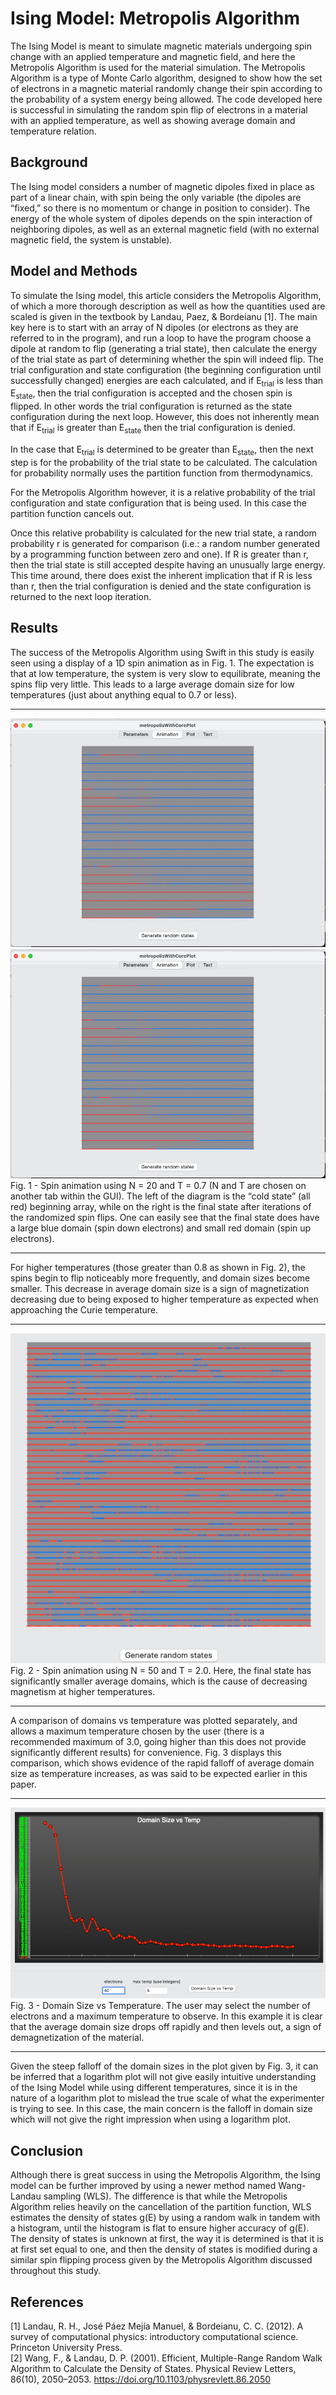 # Ising Model: Metropolis Algorithm
[//]: <> (a lot of this has been temporarily modified to exclude equations previously given for the final class write up, until I figure out how to write up the equations. Probably a lot is in the Google Drive? Be thoughful when uncommenting lines as some formatting has been undone)
[//]: <> (am I missing the citations? gotta check this)
The Ising Model is meant to simulate magnetic materials undergoing spin change with an applied temperature and magnetic field, and here the Metropolis Algorithm is used for the material simulation. The Metropolis Algorithm is a type of Monte Carlo algorithm, designed to show how the set of electrons in a magnetic material randomly change their spin according to the probability of a system energy being allowed. The code developed here is successful in simulating the random spin flip of electrons in a material with an applied temperature, as well as showing average domain and temperature relation.

## Background
The Ising model considers a number of magnetic dipoles fixed in place as part of a linear chain, with spin being the only variable (the dipoles are “fixed,” so there is no momentum or change in position to consider). The energy of the whole system of dipoles depends on the spin interaction of neighboring dipoles, as well as an external magnetic field (with no external magnetic field, the system is unstable).

[//]: <>  (This energy is given by: [image of equation 1] ...with J being a measure of strength of spin interaction, s<sub>i</sub> is for an individual spin ±½, B is for magnetic field, and 𝜇<sub>B</sub> is of course the Bohr magneton [1].)

## Model and Methods 
To simulate the Ising model, this article considers the Metropolis Algorithm, of which a more thorough description as well as how the quantities used are scaled is given in the textbook by Landau, Paez, & Bordeianu [1]. The main key here is to start with an array of N dipoles (or electrons as they are referred to in the program), and run a loop to have the program choose a dipole at random to flip (generating a trial state), then calculate the energy of the trial state as part of determining whether the spin will indeed flip. The trial configuration and state configuration (the beginning configuration until successfully changed) energies are each calculated, and if E<sub>trial</sub> is less than E<sub>state</sub>, then the trial configuration is accepted and the chosen spin is flipped. In other words the trial configuration is returned as the state configuration during the next loop. However, this does not inherently mean that if E<sub>trial</sub> is greater than E<sub>state</sub> then the trial configuration is denied.

In the case that E<sub>trial</sub> is determined to be greater than E<sub>state</sub>, then the next step is for the probability of the trial state to be calculated. The calculation for probability normally uses the partition function from thermodynamics. 

[//]: <> (from thermodynamics in the following manner: [ images of equations 2 & 3], did I have these in google drive?)

[//]: <> (Where Z\(T\) is the partition function, P\(E<sub>𝛼</sub> , T\) is the probability of a given state, and the components 𝛼j is the entire array of spins, kB is the Boltzmann constant, T is the temperature applied to the material. For the Metroplolis...)
For the Metropolis Algorithm however, it is a relative probability of the trial configuration and state configuration that is being used. In this case the partition function cancels out.   

[//]: <> (leaving simply: eqs 4 & 5)

Once this relative probability is calculated for the new trial state, a random probability r is generated for comparison (i.e.: a random number generated by a programming function between zero and one). If R is greater than r, then the trial state is still accepted despite having an unusually large energy. This time around, there does exist the inherent implication that if R is less than r, then the trial configuration is denied and the state configuration is returned to the next loop iteration.   

## Results 
The success of the Metropolis Algorithm using Swift in this study is easily seen using a display of a 1D spin animation as in Fig. 1. The expectation is that at low temperature, the system is very slow to equilibrate, meaning the spins flip very little. This leads to a large average domain size for low temperatures (just about anything equal to 0.7 or less).   


--------------------------------------------------------------
![Fig 1 spin animation low temp](https://github.com/adasMatt/metropolisWithCorePlot/blob/main/imagesJPG/lowTemp.jpg)   
![Fig 1 spin animation low temp](https://github.com/adasMatt/metropolisWithCorePlot/blob/main/images/lowTemp.png)   
Fig. 1 - Spin animation using N = 20 and T = 0.7 (N and T are chosen on another tab within the GUI). The left of the diagram is the “cold state” (all red) beginning array, while on the right is the final state after iterations of the randomized spin flips. One can easily see that the final state does have a large blue domain (spin down electrons) and small red domain (spin up electrons).   


--------------------------------------------------------------
For higher temperatures (those greater than 0.8 as shown in Fig. 2), the spins begin to flip noticeably more frequently, and domain sizes become smaller. This decrease in average domain size is a sign of magnetization decreasing due to being exposed to higher temperature as expected when approaching the Curie temperature.   


--------------------------------------------------------------
![Fig 2 spin animation high temp](https://github.com/adasMatt/metropolisWithCorePlot/blob/main/images/highTemp.png)   
Fig. 2 - Spin animation using N = 50 and T = 2.0. Here, the final state has significantly smaller average domains, which is the cause of decreasing magnetism at higher temperatures.   


--------------------------------------------------------------  
A comparison of domains vs temperature was plotted separately, and allows a maximum temperature chosen by the user (there is a recommended maximum of 3.0, going higher than this does not provide significantly different results) for convenience. Fig. 3 displays this comparison, which shows evidence of the rapid falloff of average domain size as temperature increases, as was said to be expected earlier in this paper.   



--------------------------------------------------------------   
![Fig 3 Domain vs temp](https://github.com/adasMatt/metropolisWithCorePlot/blob/main/images/domainSizeVsTemp.png)    
Fig. 3 - Domain Size vs Temperature. The user may select the number of electrons and a maximum temperature to observe. In this example it is clear that the average domain size drops off rapidly and then levels out, a sign of demagnetization of the material.
   


--------------------------------------------------------------  
Given the steep falloff of the domain sizes in the plot given by Fig. 3, it can be inferred  that a logarithm plot will not give easily intuitive understanding of the Ising Model while using different temperatures, since it is in the nature of a logarithm plot to mislead the true scale of what the experimenter is trying to see. In this case, the main concern is the falloff in domain size which will not give the right impression when using a logarithm plot.

## Conclusion 
Although there is great success in using the Metropolis Algorithm, the Ising model can be further improved by using a newer method named Wang-Landau sampling (WLS). The difference is that while the Metropolis Algorithm relies heavily on the cancellation of the partition function, WLS estimates the density of states g(E) by using a random walk in tandem with a histogram, until the histogram is flat to ensure higher accuracy of g(E). The density of states is unknown at first, the way it is determined is that it is at first set equal to one, and then the density of states is modified during a similar spin flipping process given by the Metropolis Algorithm discussed throughout this study.

## References
[1] Landau, R. H., José Páez Mejía Manuel, & Bordeianu, C. C. (2012). A survey of computational physics: introductory computational science. Princeton University Press.   
[2] Wang, F., & Landau, D. P. (2001). Efficient, Multiple-Range Random Walk Algorithm to Calculate the Density of States. Physical Review Letters, 86(10), 2050–2053. https://doi.org/10.1103/physrevlett.86.2050   

